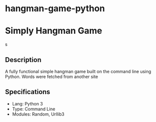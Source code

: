 # hangman-game-python

<h1>Simply Hangman Game</h1>s

<h2>Description</h2>
<p>A fully functional simple hangman game built on the command line using Python. Words were fetched from another site</p>


<h2>Specifications</h2>
<ul>
<li>Lang: Python 3</li>
<li>Type: Command Line</li>
<li>Modules: Random, Urllib3</li>
</ul>
